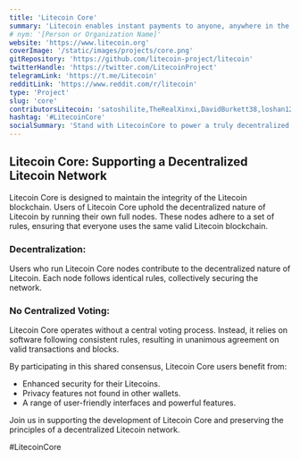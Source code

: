 ```yaml
---
title: 'Litecoin Core'
summary: 'Litecoin enables instant payments to anyone, anywhere in the world using peer-to-peer technology without a central authority.'
# nym: '[Person or Organization Name]'
website: 'https://www.litecoin.org'
coverImage: '/static/images/projects/core.png'
gitRepository: 'https://github.com/litecoin-project/litecoin'
twitterHandle: 'https://twitter.com/LitecoinProject'
telegramLink: 'https://t.me/Litecoin'
redditLink: 'https://www.reddit.com/r/litecoin'
type: 'Project'
slug: 'core'
contributorsLitecoin: 'satoshilite,TheRealXinxi,DavidBurkett38,loshan1212,thrasher_au,shaolinfry'
hashtag: '#LitecoinCore'
socialSummary: 'Stand with LitecoinCore to power a truly decentralized network. Run full nodes, uphold blockchain integrity, and experience enhanced security & privacy! Dive in now'
---
```


## Litecoin Core: Supporting a Decentralized Litecoin Network

Litecoin Core is designed to maintain the integrity of the Litecoin blockchain. Users of Litecoin Core uphold the decentralized nature of Litecoin by running their own full nodes. These nodes adhere to a set of rules, ensuring that everyone uses the same valid Litecoin blockchain.

### Decentralization:

Users who run Litecoin Core nodes contribute to the decentralized nature of Litecoin. Each node follows identical rules, collectively securing the network.

### No Centralized Voting:

Litecoin Core operates without a central voting process. Instead, it relies on software following consistent rules, resulting in unanimous agreement on valid transactions and blocks.

By participating in this shared consensus, Litecoin Core users benefit from:

- Enhanced security for their Litecoins.
- Privacy features not found in other wallets.
- A range of user-friendly interfaces and powerful features.

Join us in supporting the development of Litecoin Core and preserving the principles of a decentralized Litecoin network.

#LitecoinCore
